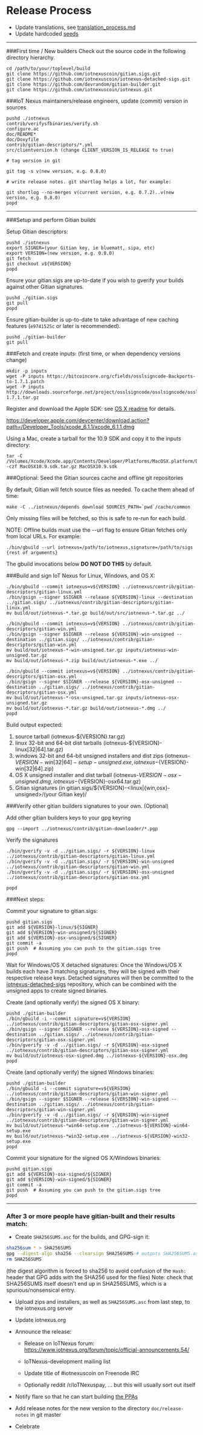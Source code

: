 Release Process
====================

* Update translations, see [translation_process.md](https://github.com/iotnexuscoin/iotnexus/blob/master/doc/translation_process.md#syncing-with-transifex)
* Update hardcoded [seeds](/contrib/seeds)

* * *

###First time / New builders
Check out the source code in the following directory hierarchy.

	cd /path/to/your/toplevel/build
	git clone https://github.com/iotnexuscoin/gitian.sigs.git
	git clone https://github.com/iotnexuscoin/iotnexus-detached-sigs.git
	git clone https://github.com/devrandom/gitian-builder.git
	git clone https://github.com/iotnexuscoin/iotnexus.git

###IoT Nexus maintainers/release engineers, update (commit) version in sources

	pushd ./iotnexus
	contrib/verifysfbinaries/verify.sh
	configure.ac
	doc/README*
	doc/Doxyfile
	contrib/gitian-descriptors/*.yml
	src/clientversion.h (change CLIENT_VERSION_IS_RELEASE to true)

	# tag version in git

	git tag -s v(new version, e.g. 0.8.0)

	# write release notes. git shortlog helps a lot, for example:

	git shortlog --no-merges v(current version, e.g. 0.7.2)..v(new version, e.g. 0.8.0)
	popd

* * *

###Setup and perform Gitian builds

 Setup Gitian descriptors:

	pushd ./iotnexus
	export SIGNER=(your Gitian key, ie bluematt, sipa, etc)
	export VERSION=(new version, e.g. 0.8.0)
	git fetch
	git checkout v${VERSION}
	popd

  Ensure your gitian.sigs are up-to-date if you wish to gverify your builds against other Gitian signatures.

	pushd ./gitian.sigs
	git pull
	popd

  Ensure gitian-builder is up-to-date to take advantage of new caching features (`e9741525c` or later is recommended).

	pushd ./gitian-builder
	git pull

###Fetch and create inputs: (first time, or when dependency versions change)

	mkdir -p inputs
	wget -P inputs https://bitcoincore.org/cfields/osslsigncode-Backports-to-1.7.1.patch
	wget -P inputs http://downloads.sourceforge.net/project/osslsigncode/osslsigncode/osslsigncode-1.7.1.tar.gz

 Register and download the Apple SDK: see [OS X readme](README_osx.txt) for details.

 https://developer.apple.com/devcenter/download.action?path=/Developer_Tools/xcode_6.1.1/xcode_6.1.1.dmg

 Using a Mac, create a tarball for the 10.9 SDK and copy it to the inputs directory:

	tar -C /Volumes/Xcode/Xcode.app/Contents/Developer/Platforms/MacOSX.platform/Developer/SDKs/ -czf MacOSX10.9.sdk.tar.gz MacOSX10.9.sdk

###Optional: Seed the Gitian sources cache and offline git repositories

By default, Gitian will fetch source files as needed. To cache them ahead of time:

	make -C ../iotnexus/depends download SOURCES_PATH=`pwd`/cache/common

Only missing files will be fetched, so this is safe to re-run for each build.

NOTE: Offline builds must use the --url flag to ensure Gitian fetches only from local URLs. For example:
```
./bin/gbuild --url iotnexus=/path/to/iotnexus,signature=/path/to/sigs {rest of arguments}
```
The gbuild invocations below <b>DO NOT DO THIS</b> by default.

###Build and sign IoT Nexus for Linux, Windows, and OS X:

	./bin/gbuild --commit iotnexus=v${VERSION} ../iotnexus/contrib/gitian-descriptors/gitian-linux.yml
	./bin/gsign --signer $SIGNER --release ${VERSION}-linux --destination ../gitian.sigs/ ../iotnexus/contrib/gitian-descriptors/gitian-linux.yml
	mv build/out/iotnexus-*.tar.gz build/out/src/iotnexus-*.tar.gz ../

	./bin/gbuild --commit iotnexus=v${VERSION} ../iotnexus/contrib/gitian-descriptors/gitian-win.yml
	./bin/gsign --signer $SIGNER --release ${VERSION}-win-unsigned --destination ../gitian.sigs/ ../iotnexus/contrib/gitian-descriptors/gitian-win.yml
	mv build/out/iotnexus-*-win-unsigned.tar.gz inputs/iotnexus-win-unsigned.tar.gz
	mv build/out/iotnexus-*.zip build/out/iotnexus-*.exe ../

	./bin/gbuild --commit iotnexus=v${VERSION} ../iotnexus/contrib/gitian-descriptors/gitian-osx.yml
	./bin/gsign --signer $SIGNER --release ${VERSION}-osx-unsigned --destination ../gitian.sigs/ ../iotnexus/contrib/gitian-descriptors/gitian-osx.yml
	mv build/out/iotnexus-*-osx-unsigned.tar.gz inputs/iotnexus-osx-unsigned.tar.gz
	mv build/out/iotnexus-*.tar.gz build/out/iotnexus-*.dmg ../
	popd

  Build output expected:

  1. source tarball (iotnexus-${VERSION}.tar.gz)
  2. linux 32-bit and 64-bit dist tarballs (iotnexus-${VERSION}-linux[32|64].tar.gz)
  3. windows 32-bit and 64-bit unsigned installers and dist zips (iotnexus-${VERSION}-win[32|64]-setup-unsigned.exe, iotnexus-${VERSION}-win[32|64].zip)
  4. OS X unsigned installer and dist tarball (iotnexus-${VERSION}-osx-unsigned.dmg, iotnexus-${VERSION}-osx64.tar.gz)
  5. Gitian signatures (in gitian.sigs/${VERSION}-<linux|{win,osx}-unsigned>/(your Gitian key)/

###Verify other gitian builders signatures to your own. (Optional)

  Add other gitian builders keys to your gpg keyring

	gpg --import ../iotnexus/contrib/gitian-downloader/*.pgp

  Verify the signatures

	./bin/gverify -v -d ../gitian.sigs/ -r ${VERSION}-linux ../iotnexus/contrib/gitian-descriptors/gitian-linux.yml
	./bin/gverify -v -d ../gitian.sigs/ -r ${VERSION}-win-unsigned ../iotnexus/contrib/gitian-descriptors/gitian-win.yml
	./bin/gverify -v -d ../gitian.sigs/ -r ${VERSION}-osx-unsigned ../iotnexus/contrib/gitian-descriptors/gitian-osx.yml

	popd

###Next steps:

Commit your signature to gitian.sigs:

	pushd gitian.sigs
	git add ${VERSION}-linux/${SIGNER}
	git add ${VERSION}-win-unsigned/${SIGNER}
	git add ${VERSION}-osx-unsigned/${SIGNER}
	git commit -a
	git push  # Assuming you can push to the gitian.sigs tree
	popd

  Wait for Windows/OS X detached signatures:
	Once the Windows/OS X builds each have 3 matching signatures, they will be signed with their respective release keys.
	Detached signatures will then be committed to the [iotnexus-detached-sigs](https://github.com/iotnexuscoin/iotnexus-detached-sigs) repository, which can be combined with the unsigned apps to create signed binaries.

  Create (and optionally verify) the signed OS X binary:

	pushd ./gitian-builder
	./bin/gbuild -i --commit signature=v${VERSION} ../iotnexus/contrib/gitian-descriptors/gitian-osx-signer.yml
	./bin/gsign --signer $SIGNER --release ${VERSION}-osx-signed --destination ../gitian.sigs/ ../iotnexus/contrib/gitian-descriptors/gitian-osx-signer.yml
	./bin/gverify -v -d ../gitian.sigs/ -r ${VERSION}-osx-signed ../iotnexus/contrib/gitian-descriptors/gitian-osx-signer.yml
	mv build/out/iotnexus-osx-signed.dmg ../iotnexus-${VERSION}-osx.dmg
	popd

  Create (and optionally verify) the signed Windows binaries:

	pushd ./gitian-builder
	./bin/gbuild -i --commit signature=v${VERSION} ../iotnexus/contrib/gitian-descriptors/gitian-win-signer.yml
	./bin/gsign --signer $SIGNER --release ${VERSION}-win-signed --destination ../gitian.sigs/ ../iotnexus/contrib/gitian-descriptors/gitian-win-signer.yml
	./bin/gverify -v -d ../gitian.sigs/ -r ${VERSION}-win-signed ../iotnexus/contrib/gitian-descriptors/gitian-win-signer.yml
	mv build/out/iotnexus-*win64-setup.exe ../iotnexus-${VERSION}-win64-setup.exe
	mv build/out/iotnexus-*win32-setup.exe ../iotnexus-${VERSION}-win32-setup.exe
	popd

Commit your signature for the signed OS X/Windows binaries:

	pushd gitian.sigs
	git add ${VERSION}-osx-signed/${SIGNER}
	git add ${VERSION}-win-signed/${SIGNER}
	git commit -a
	git push  # Assuming you can push to the gitian.sigs tree
	popd

-------------------------------------------------------------------------

### After 3 or more people have gitian-built and their results match:

- Create `SHA256SUMS.asc` for the builds, and GPG-sign it:
```bash
sha256sum * > SHA256SUMS
gpg --digest-algo sha256 --clearsign SHA256SUMS # outputs SHA256SUMS.asc
rm SHA256SUMS
```
(the digest algorithm is forced to sha256 to avoid confusion of the `Hash:` header that GPG adds with the SHA256 used for the files)
Note: check that SHA256SUMS itself doesn't end up in SHA256SUMS, which is a spurious/nonsensical entry.

- Upload zips and installers, as well as `SHA256SUMS.asc` from last step, to the iotnexus.org server

- Update iotnexus.org

- Announce the release:

  - Release on IoTNexus forum: https://www.iotnexus.org/forum/topic/official-announcements.54/

  - IoTNexus-development mailing list

  - Update title of #iotnexuscoin on Freenode IRC

  - Optionally reddit /r/IoTNexuspay, ... but this will usually sort out itself

- Notify flare so that he can start building [the PPAs](https://launchpad.net/~iotnexus.org/+archive/ubuntu/iotnexus)

- Add release notes for the new version to the directory `doc/release-notes` in git master

- Celebrate
